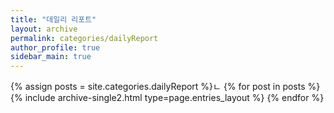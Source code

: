 ```yaml
---
title: "데일리 리포트"
layout: archive
permalink: categories/dailyReport
author_profile: true
sidebar_main: true
---
```


{% assign posts = site.categories.dailyReport %}ㄴ
{% for post in posts %} {% include archive-single2.html type=page.entries_layout %} {% endfor %}
